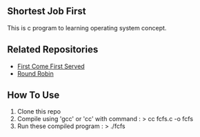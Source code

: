 Shortest Job First
-----------------------

This is c program to learning operating system concept.

## Related Repositories
* [First Come First Served](https://github.com/ibnuhalimm/first-come-first-served, "C Program")
* [Round Robin](https://github.com/ibnuhalimm/round-robin, "C Program")

## How To Use
1. Clone this repo
2. Compile using 'gcc' or 'cc' with command : > cc fcfs.c -o fcfs
3. Run these compiled program : > ./fcfs
